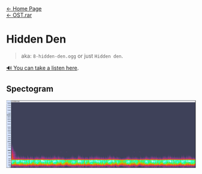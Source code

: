 [← Home Page](../../README.md)  
[← OST.rar](../ost-rar.md)

# Hidden Den
> aka: `8-hidden-den.ogg` or just `Hidden den`.  

[🔊 You can take a listen here](../../assets/audio/8-hidden-den.ogg).

## Spectogram
![](../../assets/images/ost%20spectograms/Hidden_hen.png)